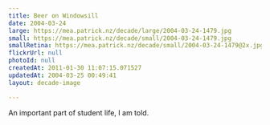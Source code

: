 ```yaml
---
title: Beer on Windowsill
date: 2004-03-24
large: https://mea.patrick.nz/decade/large/2004-03-24-1479.jpg
small: https://mea.patrick.nz/decade/small/2004-03-24-1479.jpg
smallRetina: https://mea.patrick.nz/decade/small/2004-03-24-1479@2x.jpg
flickrUrl: null
photoId: null
createdAt: 2011-01-30 11:07:15.071527
updatedAt: 2004-03-25 00:49:41
layout: decade-image

---
```

An important part of student life, I am told.
